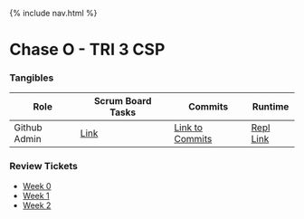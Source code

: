 {% include nav.html %}

# Chase O - TRI 3 CSP 


### Tangibles

| Role  | Scrum Board Tasks  | Commits  |  Runtime |
|---|---|---|---|
| Github Admin  | [Link]()  | [Link to Commits](https://github.com/ChaseOtt/Data-Structures/commits/main)  |  [Repl Link](https://replit.com/@ChaseOtt1/Data-Structures-Project) |

### Review Tickets
- [Week 0](https://github.com/ChaseOtt/Data-Structures/issues/1)
- [Week 1](https://github.com/ChaseOtt/Data-Structures/issues/3)
- [Week 2](https://github.com/ChaseOtt/Data-Structures/issues/4)
